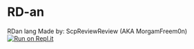 # RD-an
RDan lang
Made by: ScpReviewReview (AKA MorgamFreem0n)
[![Run on Repl.it](https://repl.it/badge/github/MorganFreem0n/RD-an)](https://repl.it/github/MorganFreem0n/RD-an)
